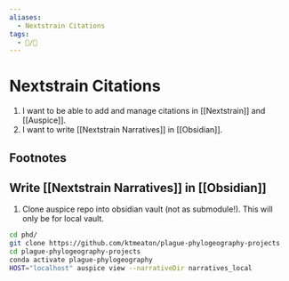 ```yaml
---
aliases:
  - Nextstrain Citations
tags:
  - 📝/🌱
---
```


# Nextstrain Citations

1. I want to be able to add and manage citations in [[Nextstrain]] and [[Auspice]].
2. I want to write [[Nextstrain Narratives]] in [[Obsidian]].

## Footnotes

## Write [[Nextstrain Narratives]] in [[Obsidian]]

1. Clone auspice repo into obsidian vault (not as submodule!). This will only be for local vault.
```bash
cd phd/
git clone https://github.com/ktmeaton/plague-phylogeography-projects
cd plague-phylogeography-projects
conda activate plague-phylogeography
HOST="localhost" auspice view --narrativeDir narratives_local
```
